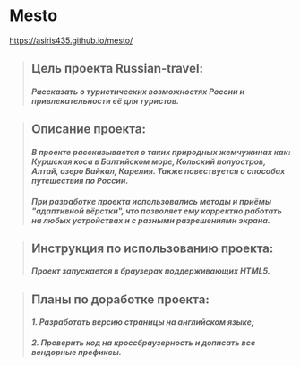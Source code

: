 # __Mesto__
https://asiris435.github.io/mesto/
>## Цель проекта Russian-travel: 
>#### _Рассказать о туристических возможностях России и привлекательности её для туристов._   

>## Описание проекта:
>#### _В проекте рассказывается о таких природных жемчужинах как: Куршская коса в Балтийском море, Кольский полуостров, Алтай, озеро Байкал, Карелия. Также повествуется о способах путешествия по России._
>#### _При разработке проекта использовались методы и приёмы "адаптивной вёрстки", что позволяет ему корректно работать на любых устройствах и с разными разрешениями экрана._

>## Инструкция по использованию проекта:
>#### _Проект запускается в браузерах поддерживающих HTML5._

>## Планы по доработке проекта:
>#### _1. Разработать версию страницы на английском языке;_ 
>#### _2. Проверить код на кроссбраузерность и дописать все вендорные префиксы._